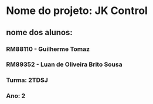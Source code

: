 # Nome do projeto: JK Control

## **nome dos alunos:**

### RM88110 - Guilherme Tomaz

### RM89352 - Luan de Oliveira Brito Sousa

### **Turma:** 2TDSJ

### **Ano:** 2
